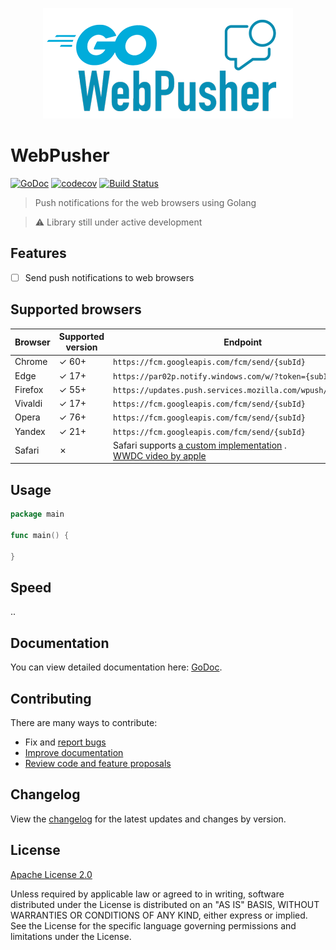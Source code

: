 <p align="center" width="100%">
     <img alt="WebPusher - Push notifications for the web browsers using Golang" src=".github/logo.png"> 
</p>

# WebPusher

[![GoDoc][godoc-image]][godoc-url]
[![codecov](https://codecov.io/gh/AbdullahDiaa/webpusher/branch/main/graph/badge.svg?token=70SJB4GC8E)](https://codecov.io/gh/AbdullahDiaa/https://github.com/AbdullahDiaa/webpusher)
[![Build Status](https://travis-ci.com/AbdullahDiaa/GoWebPusher.svg?token=xpANNwyiLEp99ynBzKhp&branch=main)](https://travis-ci.com/AbdullahDiaa/webpusher)

> Push notifications for the web browsers using Golang

> ⚠️ Library still under active development 

## Features
* [ ] Send push notifications to web browsers


## Supported browsers

<table>
<thead>
<tr>
<th><strong>Browser</strong></th>
<th><strong>Supported version</strong></th>
<th><strong>Endpoint</strong></th>
</tr>
</thead>
<tbody>
<tr>
<td>Chrome</td>

<td>✓ 60+</td>

<td><code>https://fcm.googleapis.com/fcm/send/{subId}</code></td>
</tr>

<tr>
<td>Edge</td>

<td>✓ 17+</td>

<td><code>https://par02p.notify.windows.com/w/?token={subId}</code></td>
</tr>

<tr>
<td>Firefox</td>

<td>✓ 55+</td>

<td><code>https://updates.push.services.mozilla.com/wpush/v2/{subId}</code></td>
</tr>

<tr>
<td>Vivaldi</td>

<td>✓ 17+</td>

<td><code>https://fcm.googleapis.com/fcm/send/{subId}</code></td>
</tr>


<tr>
<td>Opera</td>

<td>✓ 76+</td>

<td><code>https://fcm.googleapis.com/fcm/send/{subId}</code></td>

</tr>


<tr>
<td>Yandex</td>

<td>✓ 21+</td>

<td><code>https://fcm.googleapis.com/fcm/send/{subId}</code></td>

</tr>

<tr>
<td>Safari</td>

<td>✗</td>

<td>Safari supports <a href="https://developer.apple.com/notifications/safari-push-notifications/" target="_blank">a custom implementation</a> .<br /> <a href="https://developer.apple.com/videos/play/wwdc2013/614/" target="_blank">WWDC video by apple</a></td>
</tr>

</tbody>
</table>

## Usage

```go
package main

func main() {

}

```

## Speed

..


## Documentation

You can view detailed documentation here: [GoDoc][godoc-url].

## Contributing

There are many ways to contribute:
- Fix and [report bugs](https://github.com/AbdullahDiaa/GoWebPusher/issues/new)
- [Improve documentation](https://github.com/AbdullahDiaa/GoWebPusher/issues?q=is%3Aopen+label%3Adocumentation)
- [Review code and feature proposals](https://github.com/AbdullahDiaa/GoWebPusher/pulls)


## Changelog

View the [changelog](/CHANGELOG.md) for the latest updates and changes by
version.

## License

[Apache License 2.0][licence-url]

   Unless required by applicable law or agreed to in writing, software
   distributed under the License is distributed on an "AS IS" BASIS,
   WITHOUT WARRANTIES OR CONDITIONS OF ANY KIND, either express or implied.
   See the License for the specific language governing permissions and
   limitations under the License.

[godoc-image]: https://godoc.org/github.com/AbdullahDiaa/GoWebPusher?status.svg
[godoc-url]: https://godoc.org/github.com/AbdullahDiaa/GoWebPusher
[licence-url]: https://github.com/AbdullahDiaa/GoWebPusher/blob/main/LICENSE